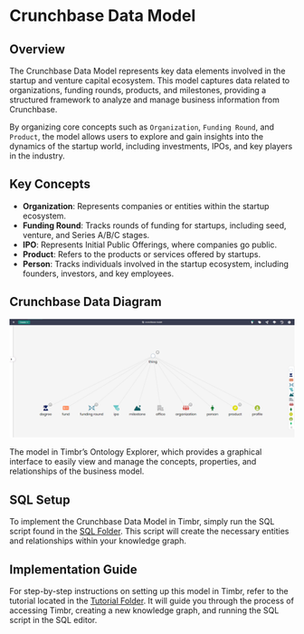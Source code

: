 # Crunchbase Data Model

## Overview
The Crunchbase Data Model represents key data elements involved in the startup and venture capital ecosystem. This model captures data related to organizations, funding rounds, products, and milestones, providing a structured framework to analyze and manage business information from Crunchbase.

By organizing core concepts such as `Organization`, `Funding Round`, and `Product`, the model allows users to explore and gain insights into the dynamics of the startup world, including investments, IPOs, and key players in the industry.

## Key Concepts
- **Organization**: Represents companies or entities within the startup ecosystem.
- **Funding Round**: Tracks rounds of funding for startups, including seed, venture, and Series A/B/C stages.
- **IPO**: Represents Initial Public Offerings, where companies go public.
- **Product**: Refers to the products or services offered by startups.
- **Person**: Tracks individuals involved in the startup ecosystem, including founders, investors, and key employees.

## Crunchbase Data Diagram

![Attached Image of Model](./model.png)

The model in Timbr’s Ontology Explorer, which provides a graphical interface to easily view and manage the concepts, properties, and relationships of the business model.

## SQL Setup
To implement the Crunchbase Data Model in Timbr, simply run the SQL script found in the [SQL Folder](./sql). This script will create the necessary entities and relationships within your knowledge graph.

## Implementation Guide
For step-by-step instructions on setting up this model in Timbr, refer to the tutorial located in the [Tutorial Folder](./tutorial). It will guide you through the process of accessing Timbr, creating a new knowledge graph, and running the SQL script in the SQL editor.

